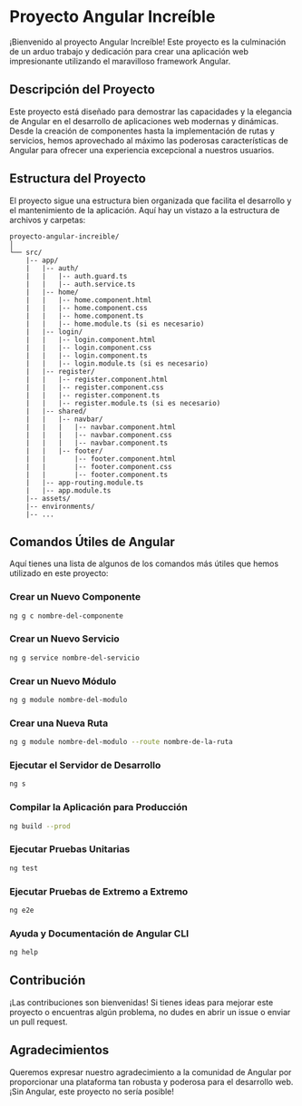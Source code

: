 # Proyecto Angular Increíble

¡Bienvenido al proyecto Angular Increíble! Este proyecto es la culminación de un arduo trabajo y dedicación para crear una aplicación web impresionante utilizando el maravilloso framework Angular.

## Descripción del Proyecto

Este proyecto está diseñado para demostrar las capacidades y la elegancia de Angular en el desarrollo de aplicaciones web modernas y dinámicas. Desde la creación de componentes hasta la implementación de rutas y servicios, hemos aprovechado al máximo las poderosas características de Angular para ofrecer una experiencia excepcional a nuestros usuarios.

## Estructura del Proyecto

El proyecto sigue una estructura bien organizada que facilita el desarrollo y el mantenimiento de la aplicación. Aquí hay un vistazo a la estructura de archivos y carpetas:

``` 
proyecto-angular-increible/
│
└── src/
    |-- app/
    |   |-- auth/
    |   |   |-- auth.guard.ts
    |   |   |-- auth.service.ts
    |   |-- home/
    |   |   |-- home.component.html
    |   |   |-- home.component.css
    |   |   |-- home.component.ts
    |   |   |-- home.module.ts (si es necesario)
    |   |-- login/
    |   |   |-- login.component.html
    |   |   |-- login.component.css
    |   |   |-- login.component.ts
    |   |   |-- login.module.ts (si es necesario)
    |   |-- register/
    |   |   |-- register.component.html
    |   |   |-- register.component.css
    |   |   |-- register.component.ts
    |   |   |-- register.module.ts (si es necesario)
    |   |-- shared/
    |   |   |-- navbar/
    |   |   |   |-- navbar.component.html
    |   |   |   |-- navbar.component.css
    |   |   |   |-- navbar.component.ts
    |   |   |-- footer/
    |   |       |-- footer.component.html
    |   |       |-- footer.component.css
    |   |       |-- footer.component.ts
    |   |-- app-routing.module.ts
    |   |-- app.module.ts
    |-- assets/
    |-- environments/
    |-- ...
```

## Comandos Útiles de Angular

Aquí tienes una lista de algunos de los comandos más útiles que hemos utilizado en este proyecto:

### Crear un Nuevo Componente
```bash
ng g c nombre-del-componente
```
### Crear un Nuevo Servicio
```bash
ng g service nombre-del-servicio
```
### Crear un Nuevo Módulo
```bash
ng g module nombre-del-modulo
```
### Crear una Nueva Ruta
```bash
ng g module nombre-del-modulo --route nombre-de-la-ruta
```
### Ejecutar el Servidor de Desarrollo
```bash
ng s
```
### Compilar la Aplicación para Producción
```bash
ng build --prod
```
### Ejecutar Pruebas Unitarias
```bash
ng test
```
### Ejecutar Pruebas de Extremo a Extremo
```bash
ng e2e
```
### Ayuda y Documentación de Angular CLI
```bash
ng help
```

## Contribución

¡Las contribuciones son bienvenidas! Si tienes ideas para mejorar este proyecto o encuentras algún problema, no dudes en abrir un issue o enviar un pull request.

## Agradecimientos

Queremos expresar nuestro agradecimiento a la comunidad de Angular por proporcionar una plataforma tan robusta y poderosa para el desarrollo web. ¡Sin Angular, este proyecto no sería posible!
